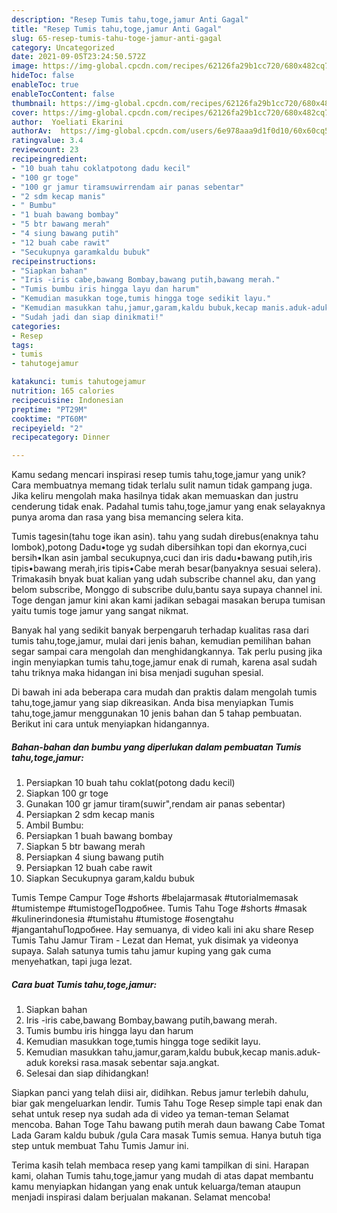 ```yaml
---
description: "Resep Tumis tahu,toge,jamur Anti Gagal"
title: "Resep Tumis tahu,toge,jamur Anti Gagal"
slug: 65-resep-tumis-tahu-toge-jamur-anti-gagal
category: Uncategorized
date: 2021-09-05T23:24:50.572Z
image: https://img-global.cpcdn.com/recipes/62126fa29b1cc720/680x482cq70/tumis-tahutogejamur-foto-resep-utama.jpg
hideToc: false
enableToc: true
enableTocContent: false
thumbnail: https://img-global.cpcdn.com/recipes/62126fa29b1cc720/680x482cq70/tumis-tahutogejamur-foto-resep-utama.jpg
cover: https://img-global.cpcdn.com/recipes/62126fa29b1cc720/680x482cq70/tumis-tahutogejamur-foto-resep-utama.jpg
author:  Yoeliati Ekarini
authorAv:  https://img-global.cpcdn.com/users/6e978aaa9d1f0d10/60x60cq50/avatar.jpg
ratingvalue: 3.4
reviewcount: 23
recipeingredient:
- "10 buah tahu coklatpotong dadu kecil"
- "100 gr toge"
- "100 gr jamur tiramsuwirrendam air panas sebentar"
- "2 sdm kecap manis"
- " Bumbu"
- "1 buah bawang bombay"
- "5 btr bawang merah"
- "4 siung bawang putih"
- "12 buah cabe rawit"
- "Secukupnya garamkaldu bubuk"
recipeinstructions:
- "Siapkan bahan"
- "Iris -iris cabe,bawang Bombay,bawang putih,bawang merah."
- "Tumis bumbu iris hingga layu dan harum"
- "Kemudian masukkan toge,tumis hingga toge sedikit layu."
- "Kemudian masukkan tahu,jamur,garam,kaldu bubuk,kecap manis.aduk-aduk koreksi rasa.masak sebentar saja.angkat."
- "Sudah jadi dan siap dinikmati!"
categories:
- Resep
tags:
- tumis
- tahutogejamur

katakunci: tumis tahutogejamur 
nutrition: 165 calories
recipecuisine: Indonesian
preptime: "PT29M"
cooktime: "PT60M"
recipeyield: "2"
recipecategory: Dinner

---
```



Kamu sedang mencari inspirasi resep tumis tahu,toge,jamur yang unik? Cara membuatnya memang tidak terlalu sulit namun tidak gampang juga. Jika keliru mengolah maka hasilnya tidak akan memuaskan dan justru cenderung tidak enak. Padahal tumis tahu,toge,jamur yang enak selayaknya punya aroma dan rasa yang bisa memancing selera kita.


Tumis tagesin(tahu toge ikan asin). tahu yang sudah direbus(enaknya tahu lombok),potong Dadu•toge yg sudah dibersihkan topi dan ekornya,cuci bersih•Ikan asin jambal secukupnya,cuci dan iris dadu•bawang putih,iris tipis•bawang merah,iris tipis•Cabe merah besar(banyaknya sesuai selera). Trimakasih bnyak buat kalian yang udah subscribe channel aku, dan yang belom subscribe, Monggo di subscribe dulu,bantu saya supaya channel ini. Toge dengan jamur kini akan kami jadikan sebagai masakan berupa tumisan yaitu tumis toge jamur yang sangat nikmat.

Banyak hal yang sedikit banyak berpengaruh terhadap kualitas rasa dari tumis tahu,toge,jamur, mulai dari jenis bahan, kemudian pemilihan bahan segar sampai cara mengolah dan menghidangkannya. Tak perlu pusing jika ingin menyiapkan tumis tahu,toge,jamur enak di rumah, karena asal sudah tahu triknya maka hidangan ini bisa menjadi suguhan spesial.


Di bawah ini ada beberapa cara mudah dan praktis dalam mengolah tumis tahu,toge,jamur yang siap dikreasikan. Anda bisa menyiapkan Tumis tahu,toge,jamur menggunakan 10 jenis bahan dan 5 tahap pembuatan. Berikut ini cara untuk menyiapkan hidangannya.

<!--inarticleads1-->

##### Bahan-bahan dan bumbu yang diperlukan dalam pembuatan Tumis tahu,toge,jamur:

1. Persiapkan 10 buah tahu coklat(potong dadu kecil)
1. Siapkan 100 gr toge
1. Gunakan 100 gr jamur tiram(suwir&#34;,rendam air panas sebentar)
1. Persiapkan 2 sdm kecap manis
1. Ambil  Bumbu:
1. Persiapkan 1 buah bawang bombay
1. Siapkan 5 btr bawang merah
1. Persiapkan 4 siung bawang putih
1. Persiapkan 12 buah cabe rawit
1. Siapkan Secukupnya garam,kaldu bubuk


Tumis Tempe Campur Toge #shorts #belajarmasak #tutorialmemasak #tumistempe #tumistogeПодробнее. Tumis Tahu Toge #shorts #masak #kulinerindonesia #tumistahu #tumistoge #osengtahu #jangantahuПодробнее. Hay semuanya, di video kali ini aku share Resep Tumis Tahu Jamur Tiram - Lezat dan Hemat, yuk disimak ya videonya supaya. Salah satunya tumis tahu jamur kuping yang gak cuma menyehatkan, tapi juga lezat. 

<!--inarticleads2-->

##### Cara buat Tumis tahu,toge,jamur:

1. Siapkan bahan
1. Iris -iris cabe,bawang Bombay,bawang putih,bawang merah.
1. Tumis bumbu iris hingga layu dan harum
1. Kemudian masukkan toge,tumis hingga toge sedikit layu.
1. Kemudian masukkan tahu,jamur,garam,kaldu bubuk,kecap manis.aduk-aduk koreksi rasa.masak sebentar saja.angkat.
1. Selesai dan siap dihidangkan!

Siapkan panci yang telah diisi air, didihkan. Rebus jamur terlebih dahulu, biar gak mengeluarkan lendir. Tumis Tahu Toge Resep simple tapi enak dan sehat untuk resep nya sudah ada di video ya teman-teman Selamat mencoba. Bahan Toge Tahu bawang putih merah daun bawang Cabe Tomat Lada Garam kaldu bubuk /gula Cara masak Tumis semua. Hanya butuh tiga step untuk membuat Tahu Tumis Jamur ini. 

Terima kasih telah membaca resep yang kami tampilkan di sini. Harapan kami, olahan Tumis tahu,toge,jamur yang mudah di atas dapat membantu kamu menyiapkan hidangan yang enak untuk keluarga/teman ataupun menjadi inspirasi dalam berjualan makanan. Selamat mencoba!
